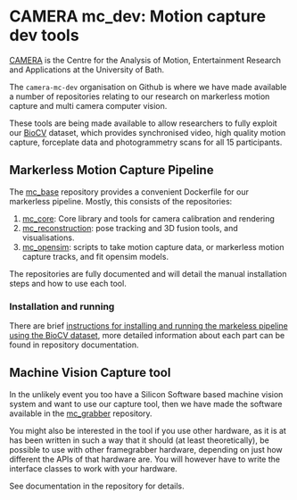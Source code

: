 # CAMERA mc_dev: Motion capture dev tools

[CAMERA](www.camera.ac.uk) is the Centre for the Analysis of Motion, Entertainment Research and Applications at the University of Bath.

The `camera-mc-dev` organisation on Github is where we have made available a number of repositories relating to our research on markerless motion capture and multi camera computer vision.

These tools are being made available to allow researchers to fully exploit our [BioCV](??) dataset, which provides synchronised video, high quality motion capture, forceplate data and photogrammetry scans for all 15 participants.

## Markerless Motion Capture Pipeline

The [mc_base](https://github.com/camera-mc-dev/mc_base) repository provides a convenient Dockerfile for our markerless pipeline. Mostly, this consists of the repositories:

  1) [mc_core](https://github.com/camera-mc-dev/mc_core): Core library and tools for camera calibration and rendering
  2) [mc_reconstruction](https://github.com/camera-mc-dev/mc_reconstruction): pose tracking and 3D fusion tools, and visualisations.
  3) [mc_opensim](https://github.com/camera-mc-dev/mc_opensim): scripts to take motion capture data, or markerless motion capture tracks, and fit opensim models.
  
The repositories are fully documented and will detail the manual installation steps and how to use each tool.

### Installation and running

There are brief [instructions for installing and running the markeless pipeline using the BioCV dataset](https://github.com/camera-mc-dev/.github/blob/main/profile/mocapPipe.md), more detailed information about each part can be found in repository documentation.

## Machine Vision Capture tool

In the unlikely event you too have a Silicon Software based machine vision system and want to use our capture tool, then we have made the software available in the [mc_grabber](https://github.com/camera-mc-dev/mc_grabber) repository.

You might also be interested in the tool if you use other hardware, as it is at has been written in such a way that it should (at least theoretically), be possible to use with other framegrabber hardware, depending on just how different the APIs of that hardware are. You will however have to write the interface classes to work with your hardware.

See documentation in the repository for details.
